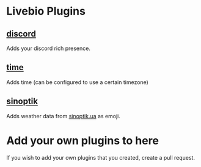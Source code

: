 # Livebio Plugins

## [discord](./discord/)
Adds your discord rich presence.

## [time](./time/)
Adds time (can be configured to use a certain timezone)

## [sinoptik](./sinoptik/)
Adds weather data from [sinoptik.ua](https://sinoptik.ua) as emoji.

# Add your own plugins to here
If you wish to add your own plugins that you created, create a pull request.
